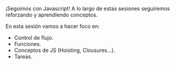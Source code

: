 ¡Seguimos con Javascript! A lo largo de estas sesiones seguiremos reforzando y aprendiendo conceptos.

En esta sesión vamos a hacer foco en:

- Control de flujo.
- Funciones.
- Conceptos de JS (Hoisting, Clousures…).
- Tareas.

